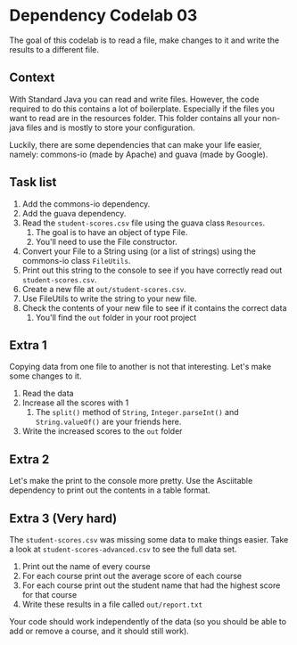 # Dependency Codelab 03

The goal of this codelab is to read a file, make changes to it and write the results to a different file.

## Context

With Standard Java you can read and write files. However, the code required to do this contains a lot of boilerplate.
Especially if the files you want to read are in the resources folder. This folder contains all your non-java files and
is mostly to store your configuration.

Luckily, there are some dependencies that can make your life easier, namely: commons-io (made by Apache) and guava (made
by Google).

## Task list

1. Add the commons-io dependency.
2. Add the guava dependency.
3. Read the `student-scores.csv` file using the guava class `Resources`.
   1. The goal is to have an object of type File. 
   2. You'll need to use the File constructor.
4. Convert your File to a String using (or a list of strings) using the commons-io class `FileUtils`.
5. Print out this string to the console to see if you have correctly read out `student-scores.csv`.
6. Create a new file at `out/student-scores.csv`.
7. Use FileUtils to write the string to your new file.  
8. Check the contents of your new file to see if it contains the correct data
   1. You'll find the `out` folder in your root project

## Extra 1
Copying data from one file to another is not that interesting. Let's make some changes to it.

1. Read the data
2. Increase all the scores with 1
   1. The `split()` method of `String`, `Integer.parseInt()` and `String.valueOf()` are your friends here. 
3. Write the increased scores to the `out` folder

## Extra 2
Let's make the print to the console more pretty. Use the Asciitable dependency to print out the contents in a table format.

## Extra 3 (Very hard)
The `student-scores.csv` was missing some data to make things easier. 
Take a look at `student-scores-advanced.csv` to see the full data set.

1. Print out the name of every course
2. For each course print out the average score of each course
3. For each course print out the student name that had the highest score for that course
4. Write these results in a file called `out/report.txt`

Your code should work independently of the data (so you should be able to add or remove a course, and it should still work).
